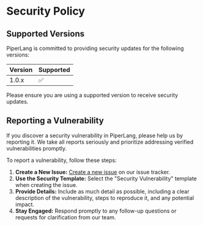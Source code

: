 # Security Policy

## Supported Versions

PiperLang is committed to providing security updates for the following versions:

| Version | Supported          |
| ------- | ------------------ |
| 1.0.x   | :white_check_mark: |

Please ensure you are using a supported version to receive security updates.

## Reporting a Vulnerability

If you discover a security vulnerability in PiperLang, please help us by reporting it. We take all reports seriously and prioritize addressing verified vulnerabilities promptly.

To report a vulnerability, follow these steps:

1. **Create a New Issue:** [Create a new issue](https://github.com/JacobJoergensen/PiperLang/issues/) on our issue tracker.
2. **Use the Security Template:** Select the "Security Vulnerability" template when creating the issue.
3. **Provide Details:** Include as much detail as possible, including a clear description of the vulnerability, steps to reproduce it, and any potential impact.
4. **Stay Engaged:** Respond promptly to any follow-up questions or requests for clarification from our team.
